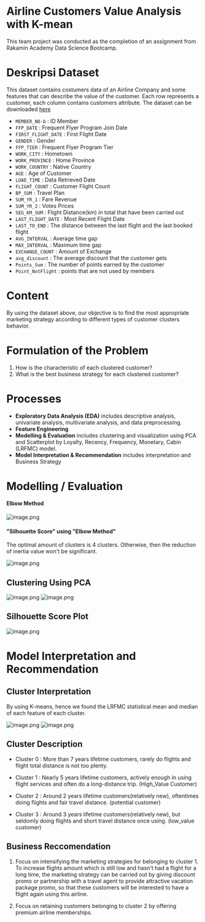 # **Airline Customers Value Analysis with K-mean**

This team project was conducted as the completion of an assignment from Rakamin Academy Data Science Bootcamp.

# Deskripsi Dataset

This dataset contains costumers data of an Airline Company and some features that can describe the value of the customer. Each row represents a customer, each column contains customers attribute. The dataset can be downloaded [here](https://drive.google.com/file/d/14G4xOWK5e-QQ9S7GmBwULChNdeJZXs2U/view?usp=drive_link)

- `MEMBER_NO-b` : ID Member
- `FFP_DATE` : Frequent Flyer Program Join Date
- `FIRST_FLIGHT_DATE` : First Flight Date
- `GENDER` : Gender
- `FFP_TIER` : Frequent Flyer Program Tier
- `WORK_CITY` : Hometown
- `WORK_PROVINCE` : Home Province
- `WORK_COUNTRY` : Native Country
- `AGE` : Age of Customer
- `LOAD_TIME` : Data Retrieved Date
- `FLIGHT_COUNT` : Customer Flight Count
- `BP_SUM` : Travel Plan
- `SUM_YR_1` : Fare Revenue
- `SUM_YR_2` : Votes Prices
- `SEG_KM_SUM` : Flight Distance(km) in total that have been carried out
- `LAST_FLIGHT_DATE` : Most Recent Flight Date
- `LAST_TO_END` : The distance between the last flight and the last booked flight
- `AVG_INTERVAL` : Average time gap
- `MAX_INTERVAL` : Maximum time gap
- `EXCHANGE_COUNT` : Amount of Exchange
- `avg_discount` : The average discount that the customer gets
- `Points_Sum` : The number of points earned by the customer
- `Point_NotFlight` : points that are not used by members

# Content

By using the dataset above, our objective is to find the most appropriate marketing strategy according to different types of customer clusters behavior.

# Formulation of the Problem

1. How is the characteristic of each clustered customer?
2. What is the best business strategy for each clustered customer?

# Processes

- **Exploratory Data Analysis (EDA)** includes descriptive analysis, univariate analysis, multivariate analysis, and data preprocessing.
- **Feature Engineering** 
- **Modelling & Evaluation** includes clustering and visualization using PCA and Scatterplot by Loyalty, Recency, Frequency, Monetary, Cabin (LRFMC) model.
- **Model Interpretation & Recommendation** includes interpretation and Business Strategy

# Modelling / Evaluation

#### **Elbow Method**

![image.png](attachment:1f755509-ddbd-4fc8-a597-ffef0cd040e7.png)

#### **"Silhouette Score"** using **"Elbow Method"**

The optimal amount of clusters is 4 clusters. Otherwise, then the reduction of inertia value won't be significant.

![image.png](attachment:40924391-20c9-4f1f-87f0-e167bb1f9643.png)

## Clustering Using PCA

![image.png](attachment:205f220e-1c66-40cc-944f-6edbf302e754.png)
![image.png](attachment:2140a39e-98d4-4dbf-bbcd-ccd3fd2eda79.png)

## Silhouette Score Plot

![image.png](attachment:7448cbef-1f12-4108-90d6-012dfb352854.png)

# Model Interpretation and Recommendation

## Cluster Interpretation  

By using K-means, hence we found the LRFMC statistical mean and median of each feature of each cluster.

![image.png](attachment:ddace344-93b1-4ab7-87e0-0c8693fbf009.png)
![image.png](attachment:b120a3de-c137-44a3-9d2e-10e2241bb6e0.png)

## Cluster Description

- Cluster 0 : More than 7 years lifetime customers, rarely do flights and flight total distance is not too plenty.

- Cluster 1 : Nearly 5 years lifetime customers, actively enough in using flight services and often do a long-distance trip. (High_Value Customer)

- Cluster 2 : Around 2 years lifetime customers(relatively new), oftentimes doing flights and fair travel distance. (potential customer)

- Cluster 3 : Around 3 years lifetime customers(relatively new), but seldomly doing flights and short travel distance once using. (low_value customer)

## Business Reccomendation

1. Focus on intensifying the marketing strategies for belonging to cluster 1. To increase flights amount which is still low and hasn't had a flight for a long time, the marketing strategy can be carried out by giving discount promo or partnership with a travel agent to provide attractive vacation package promo, so that these customers will be interested to have a flight again using this airline.

2. Focus on retaining customers belonging to cluster 2 by offering premium airline memberships. 
